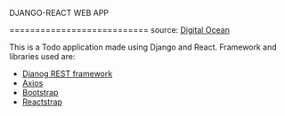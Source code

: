 DJANGO-REACT WEB APP

===========================
source: [Digital Ocean](https://www.digitalocean.com/community/tutorials/build-a-to-do-application-using-django-and-react)

This is a Todo application made using Django and React. 
Framework and libraries used are: 
- [Djanog REST framework](https://www.django-rest-framework.org/)
- [Axios](https://www.npmjs.com/package/axios)
- [Bootstrap](https://getbootstrap.com/)
- [Reactstrap](https://reactstrap.github.io/)